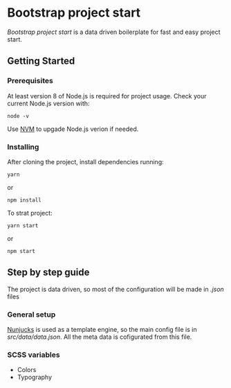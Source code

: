 # Bootstrap project start

_Bootstrap project start_ is a data driven boilerplate for fast and easy project start.

## Getting Started 

### Prerequisites

At least version 8 of Node.js is required for project usage. 
Check your current Node.js version with:

```
node -v
```

Use [NVM](https://github.com/creationix/nvm) to upgade Node.js verion if needed.

### Installing

After cloning the project, install dependencies running:

`yarn`

or

`npm install`


To strat project:

`yarn start`

or 

`npm start`

## Step by step guide

The project is data driven, so most of the configuration will be made in _.json_ files

### General setup
[Nunjucks](https://mozilla.github.io/nunjucks/) is used as a template engine, so the main config file is in _src/data/data.json_. All the meta data is cofigurated from this file.

### SCSS variables
* Colors
* Typography
